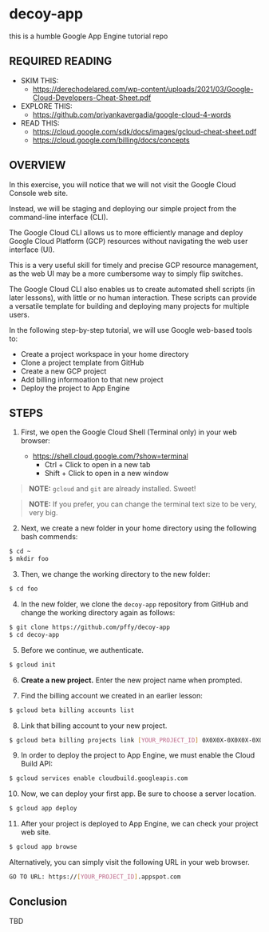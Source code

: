 # decoy-app
this is a humble Google App Engine tutorial repo

## REQUIRED READING
  + SKIM THIS: 
    + https://derechodelared.com/wp-content/uploads/2021/03/Google-Cloud-Developers-Cheat-Sheet.pdf
  + EXPLORE THIS: 
    + https://github.com/priyankavergadia/google-cloud-4-words
  + READ THIS: 
    + https://cloud.google.com/sdk/docs/images/gcloud-cheat-sheet.pdf
    + https://cloud.google.com/billing/docs/concepts

## OVERVIEW

In this exercise, you will notice that we will not visit the Google Cloud Console web site. 

Instead, we will be staging and deploying our simple project from the command-line interface (CLI).

The Google Cloud CLI allows us to more efficiently manage and deploy Google Cloud Platform (GCP) resources without navigating the web user interface (UI).

This is a very useful skill for timely and precise GCP resource management, as the web UI may be a more cumbersome way to simply flip switches. 

The Google Cloud CLI also enables us to create automated shell scripts (in later lessons), with little or no human interaction. These scripts can provide a versatile template for building and deploying many projects for multiple users.

In the following step-by-step tutorial, we will use Google web-based tools to:

  * Create a project workspace in your home directory
  * Clone a project template from GitHub
  * Create a new GCP project
  * Add billing informoation to that new project
  * Deploy the project to App Engine

  
## STEPS

1. First, we open the Google Cloud Shell (Terminal only) in your web browser:
  
    + https://shell.cloud.google.com/?show=terminal
      + Ctrl + Click to open in a new tab
      + Shift + Click to open in a new window

> **NOTE:** `gcloud` and `git` are already installed. Sweet!

> **NOTE:** If you prefer, you can change the terminal text size to be very, very big.


2. Next, we create a new folder in your home directory using the following bash commends:


```bash
$ cd ~
$ mkdir foo
```

3. Then, we change the working directory to the new folder:

```bash
$ cd foo
```

4. In the new folder, we clone the `decoy-app` repository from GitHub and change the working directory again as follows:

```bash
$ git clone https://github.com/pffy/decoy-app
$ cd decoy-app
```

5. Before we continue, we authenticate.
```bash
$ gcloud init
```

6. **Create a new project.** Enter the new project name when prompted.

7. Find the billing account we created in an earlier lesson:

```bash
$ gcloud beta billing accounts list
```

8. Link that billing account to your new project.

```bash
$ gcloud beta billing projects link [YOUR_PROJECT_ID] 0X0X0X-0X0X0X-0X0X0X
```

9. In order to deploy the project to App Engine, we must enable the Cloud Build API:

```bash
$ gcloud services enable cloudbuild.googleapis.com
```

10. Now, we can deploy your first app. Be sure to choose a server location.

```bash
$ gcloud app deploy
```

11. After your project is deployed to App Engine, we can check your project web site.
```bash
$ gcloud app browse
```

Alternatively, you can simply visit the following URL in your web browser.
```bash
GO TO URL: https://[YOUR_PROJECT_ID].appspot.com
```

## Conclusion

TBD
